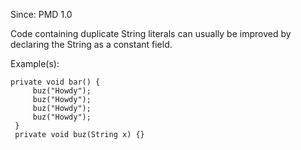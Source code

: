 Since: PMD 1.0

Code containing duplicate String literals can usually be improved by declaring the String as a constant field.

Example(s):
```
private void bar() {
     buz("Howdy");
     buz("Howdy");
     buz("Howdy");
     buz("Howdy");
 }
 private void buz(String x) {}
```
